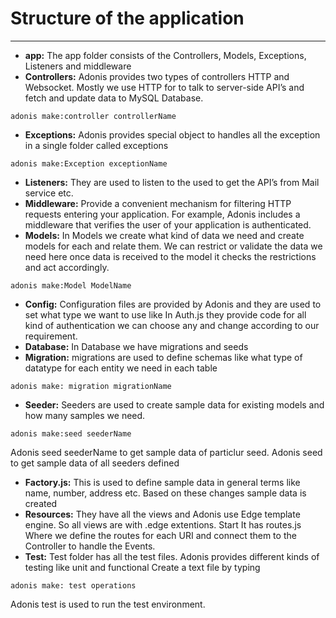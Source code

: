 # Structure of the application
---

- **app:**
 The app folder consists of the Controllers, Models, Exceptions, Listeners and middleware      
- **Controllers:** Adonis provides two types of controllers HTTP and Websocket. Mostly we use HTTP for to talk to server-side API’s and fetch and update data to MySQL Database.
```
adonis make:controller controllerName
```
- **Exceptions:** Adonis provides special object to handles all the exception in a single folder called exceptions
```
adonis make:Exception exceptionName
```
- **Listeners:** They are used to listen to the used to get the API’s from Mail service etc.
- **Middleware:** Provide a convenient mechanism for filtering HTTP requests entering your application. For example, Adonis includes a middleware that verifies the user of your application is authenticated.
- **Models:** In Models we create what kind of data we need and create models for each and relate them. We can restrict or validate the data we need here once data is received to the model it checks the restrictions and act accordingly.
```
adonis make:Model ModelName
```	
- **Config:** Configuration files are provided by Adonis and they are used to set what type we want to use like In Auth.js they provide code for all kind of authentication we can choose any and change according to our requirement. 
- **Database:** In Database we have migrations and seeds 
- **Migration:** migrations are used to define schemas like what type of datatype for each entity  we need in each table 
```
adonis make: migration migrationName 
```
- **Seeder:** Seeders are used to create sample data for existing models and how many samples we need.
```
adonis make:seed seederName
```
Adonis seed seederName to get sample data of particlur seed.
Adonis seed to get sample data of all seeders defined
- **Factory.js:** This is used to define sample data in general terms like name, number, address etc. Based on these changes sample data is created
- **Resources:** They have all the views and Adonis use Edge template engine. So all views are with .edge extentions.
Start It has routes.js Where we define the routes for each URI and connect them to the Controller to handle the Events.
- **Test:** Test folder has all the test files. Adonis provides different kinds of testing like unit and functional Create a text file by typing 
```
adonis make: test operations
```
Adonis test is used to run the test environment.

